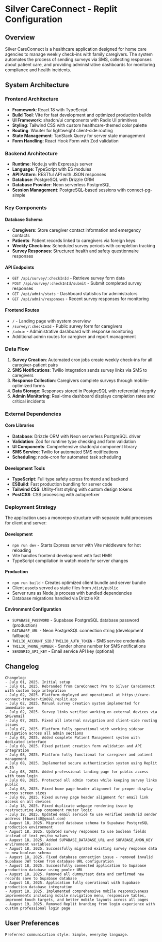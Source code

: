 # Silver CareConnect - Replit Configuration

## Overview

Silver CareConnect is a healthcare application designed for home care agencies to manage weekly check-ins with family caregivers. The system automates the process of sending surveys via SMS, collecting responses about patient care, and providing administrative dashboards for monitoring compliance and health incidents.

## System Architecture

### Frontend Architecture
- **Framework**: React 18 with TypeScript
- **Build Tool**: Vite for fast development and optimized production builds
- **UI Framework**: shadcn/ui components with Radix UI primitives
- **Styling**: Tailwind CSS with custom healthcare-themed color palette
- **Routing**: Wouter for lightweight client-side routing
- **State Management**: TanStack Query for server state management
- **Form Handling**: React Hook Form with Zod validation

### Backend Architecture
- **Runtime**: Node.js with Express.js server
- **Language**: TypeScript with ES modules
- **API Pattern**: RESTful API with JSON responses
- **Database**: PostgreSQL with Drizzle ORM
- **Database Provider**: Neon serverless PostgreSQL
- **Session Management**: PostgreSQL-based sessions with connect-pg-simple

### Key Components

#### Database Schema
- **Caregivers**: Store caregiver contact information and emergency contacts
- **Patients**: Patient records linked to caregivers via foreign keys
- **Weekly Check-ins**: Scheduled survey periods with completion tracking
- **Survey Responses**: Structured health and safety questionnaire responses

#### API Endpoints
- `GET /api/survey/:checkInId` - Retrieve survey form data
- `POST /api/survey/:checkInId/submit` - Submit completed survey responses
- `GET /api/admin/stats` - Dashboard statistics for administrators
- `GET /api/admin/responses` - Recent survey responses for monitoring

#### Frontend Routes
- `/` - Landing page with system overview
- `/survey/:checkInId` - Public survey form for caregivers
- `/admin` - Administrative dashboard with response monitoring
- Additional admin routes for caregiver and report management

### Data Flow

1. **Survey Creation**: Automated cron jobs create weekly check-ins for all caregiver-patient pairs
2. **SMS Notifications**: Twilio integration sends survey links via SMS to caregivers
3. **Response Collection**: Caregivers complete surveys through mobile-optimized forms
4. **Data Storage**: Responses stored in PostgreSQL with referential integrity
5. **Admin Monitoring**: Real-time dashboard displays completion rates and critical incidents

### External Dependencies

#### Core Libraries
- **Database**: Drizzle ORM with Neon serverless PostgreSQL driver
- **Validation**: Zod for runtime type checking and form validation
- **UI Components**: Comprehensive shadcn/ui component library
- **SMS Service**: Twilio for automated SMS notifications
- **Scheduling**: node-cron for automated task scheduling

#### Development Tools
- **TypeScript**: Full type safety across frontend and backend
- **ESBuild**: Fast production bundling for server code
- **Tailwind CSS**: Utility-first styling with custom design tokens
- **PostCSS**: CSS processing with autoprefixer

### Deployment Strategy

The application uses a monorepo structure with separate build processes for client and server:

#### Development
- `npm run dev` - Starts Express server with Vite middleware for hot reloading
- Vite handles frontend development with fast HMR
- TypeScript compilation in watch mode for server changes

#### Production
- `npm run build` - Creates optimized client bundle and server bundle
- Client assets served as static files from `/dist/public`
- Server runs as Node.js process with bundled dependencies
- Database migrations handled via Drizzle Kit

#### Environment Configuration
- `SUPABASE_PASSWORD` - Supabase PostgreSQL database password (production)
- `DATABASE_URL` - Neon PostgreSQL connection string (development fallback)
- `TWILIO_ACCOUNT_SID` / `TWILIO_AUTH_TOKEN` - SMS service credentials  
- `TWILIO_PHONE_NUMBER` - Sender phone number for SMS notifications
- `SENDGRID_API_KEY` - Email service API key (optional)

## Changelog
```
Changelog:
- July 01, 2025. Initial setup
- July 01, 2025. Rebranded from CareConnect Pro to Silver CareConnect with custom logo integration
- July 02, 2025. Platform deployed and operational at https://care-connect-tracker-tim692.replit.app
- July 02, 2025. Manual survey creation system implemented for immediate use
- July 02, 2025. Survey links verified working on external devices via SMS/email
- July 07, 2025. Fixed all internal navigation and client-side routing issues
- July 07, 2025. Platform fully operational with working sidebar navigation across all admin sections
- July 08, 2025. Added complete Patient Management system with dedicated interface
- July 08, 2025. Fixed patient creation form validation and API integration
- July 08, 2025. Platform fully functional for caregiver and patient management
- July 08, 2025. Implemented secure authentication system using Replit Auth
- July 08, 2025. Added professional landing page for public access with team login
- July 08, 2025. Protected all admin routes while keeping survey links public
- July 08, 2025. Fixed home page header alignment for proper display across screen sizes
- July 08, 2025. Fixed survey page header alignment for email link access on all devices
- July 18, 2025. Fixed duplicate webpage rendering issue by restructuring App component router logic
- July 18, 2025. Updated email service to use verified SendGrid sender address (tbweil40@gmail.com)
- August 18, 2025. Migrated database schema to Supabase PostgreSQL production environment
- August 18, 2025. Updated survey responses to use boolean fields instead of text yes/no values
- August 18, 2025. Added SUPABASE_DATABASE_URL and SUPABASE_ANON_KEY environment variables
- August 18, 2025. Successfully migrated existing survey response data to new boolean schema
- August 18, 2025. Fixed database connection issue - removed invalid Supabase JWT token from database URL configuration
- August 18, 2025. Successfully connected application to Supabase production database using pooler URL
- August 18, 2025. Removed all dummy/test data and confirmed new records save to Supabase database
- August 18, 2025. Application fully operational with Supabase production database integration
- August 18, 2025. Implemented comprehensive mobile responsiveness improvements including mobile navigation menu, responsive tables, improved touch targets, and better mobile layouts across all pages
- August 19, 2025. Removed Replit branding from login experience with custom professional login page
```

## User Preferences
```
Preferred communication style: Simple, everyday language.
```